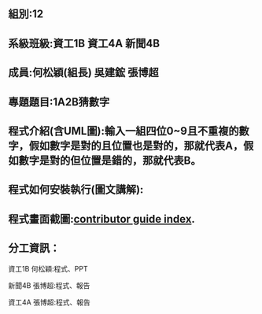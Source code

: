 ## 組別:12

## 系級班級:資工1B  資工4A  新聞4B

## 成員:何松穎(組長)  吳建鋐  張博超

## 專題題目:1A2B猜數字

## 程式介紹(含UML圖):輸入一組四位0~9且不重複的數字，假如數字是對的且位置也是對的，那就代表A，假如數字是對的但位置是錯的，那就代表B。

## 程式如何安裝執行(圖文講解):

## 程式畫面截圖:[contributor guide index]([程式畫面截圖](https://github.com/B2230017/game/tree/cff8024c16cfe86a3f32b73aecad7e69e4e7d1da/%E7%A8%8B%E5%BC%8F%E7%95%AB%E9%9D%A2%E6%88%AA%E5%9C%96)).

## 分工資訊：

資工1B 何松穎:程式、PPT

新聞4B 張博超:程式、報告

資工4A 張博超:程式、報告
